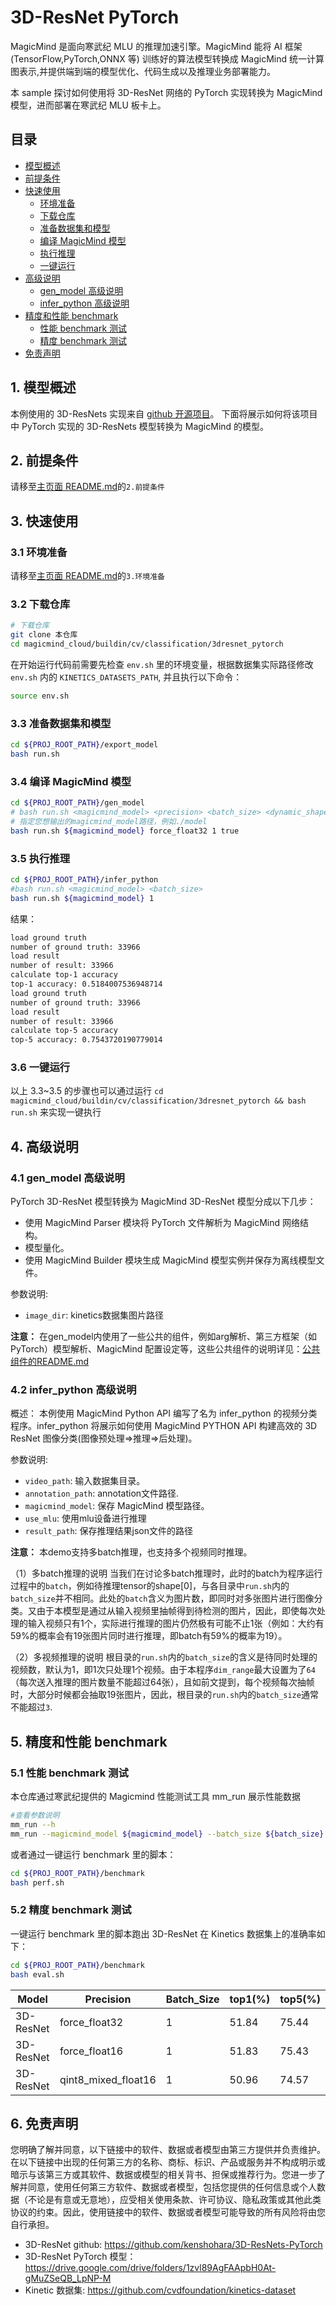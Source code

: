 # 3D-ResNet PyTorch

MagicMind 是面向寒武纪 MLU 的推理加速引擎。MagicMind 能将 AI 框架(TensorFlow,PyTorch,ONNX 等) 训练好的算法模型转换成 MagicMind 统一计算图表示,并提供端到端的模型优化、代码生成以及推理业务部署能力。

本 sample 探讨如何使用将 3D-ResNet 网络的 PyTorch 实现转换为 MagicMind 模型，进而部署在寒武纪 MLU 板卡上。

## 目录

- [模型概述](#1-模型概述)
- [前提条件](#2-前提条件)
- [快速使用](#3-快速使用)
  - [环境准备](#31-环境准备)
  - [下载仓库](#32-下载仓库)
  - [准备数据集和模型](#33-准备数据集和模型)
  - [编译 MagicMind 模型](#34-编译-magicmind-模型)
  - [执行推理](#35-执行推理)
  - [一键运行](#36-一键运行)
- [高级说明](#4-高级说明)
  - [gen_model 高级说明](#41-gen_model-高级说明)
  - [infer_python 高级说明](#42-infer_python-高级说明)
- [精度和性能 benchmark](#5-精度和性能-benchmark)
  - [性能 benchmark 测试](#51-性能-benchmark-测试)
  - [精度 benchmark 测试](#52-精度-benchmark-测试)
- [免责声明](#6-免责声明)

## 1. 模型概述

本例使用的 3D-ResNets 实现来自 [github 开源项目](https://github.com/kenshohara/3D-ResNets-PyTorch)。
下面将展示如何将该项目中 PyTorch 实现的 3D-ResNets 模型转换为 MagicMind 的模型。

## 2. 前提条件

请移至[主页面 README.md](../../../../README.md)的`2.前提条件`

## 3. 快速使用

### 3.1 环境准备

请移至[主页面 README.md](../../../../README.md)的`3.环境准备`

### 3.2 下载仓库

```bash
# 下载仓库
git clone 本仓库
cd magicmind_cloud/buildin/cv/classification/3dresnet_pytorch
```


在开始运行代码前需要先检查 `env.sh` 里的环境变量，根据数据集实际路径修改 `env.sh` 内的 `KINETICS_DATASETS_PATH`, 并且执行以下命令：

```bash
source env.sh
```

### 3.3 准备数据集和模型

```bash
cd ${PROJ_ROOT_PATH}/export_model
bash run.sh
```

### 3.4 编译 MagicMind 模型

```bash
cd ${PROJ_ROOT_PATH}/gen_model
# bash run.sh <magicmind_model> <precision> <batch_size> <dynamic_shape>
# 指定您想输出的magicmind_model路径，例如./model
bash run.sh ${magicmind_model} force_float32 1 true
```

### 3.5 执行推理

```bash
cd ${PROJ_ROOT_PATH}/infer_python
#bash run.sh <magicmind_model> <batch_size> 
bash run.sh ${magicmind_model} 1 
```

结果：

```bash
load ground truth
number of ground truth: 33966
load result
number of result: 33966
calculate top-1 accuracy
top-1 accuracy: 0.5184007536948714
load ground truth
number of ground truth: 33966
load result
number of result: 33966
calculate top-5 accuracy
top-5 accuracy: 0.7543720190779014
```

### 3.6 一键运行

以上 3.3~3.5 的步骤也可以通过运行 `cd magicmind_cloud/buildin/cv/classification/3dresnet_pytorch && bash run.sh` 来实现一键执行

## 4. 高级说明

### 4.1 gen_model 高级说明

PyTorch 3D-ResNet 模型转换为 MagicMind 3D-ResNet 模型分成以下几步：

- 使用 MagicMind Parser 模块将 PyTorch 文件解析为 MagicMind 网络结构。
- 模型量化。
- 使用 MagicMind Builder 模块生成 MagicMind 模型实例并保存为离线模型文件。

参数说明:

- `image_dir`: kinetics数据集图片路径

**注意：**
在gen_model内使用了一些公共的组件，例如arg解析、第三方框架（如PyTorch）模型解析、MagicMind 配置设定等，这些公共组件的说明详见：[公共组件的README.md](../../../python_common/README.md)

### 4.2 infer_python 高级说明

概述：
本例使用 MagicMind Python API 编写了名为 infer_python 的视频分类程序。infer_python 将展示如何使用 MagicMind PYTHON API 构建高效的 3D ResNet 图像分类(图像预处理=>推理=>后处理)。

参数说明:

- `video_path`: 输入数据集目录。
- `annotation_path`: annotation文件路径.
- `magicmind_model`: 保存 MagicMind 模型路径。
- `use_mlu`: 使用mlu设备进行推理
- `result_path`: 保存推理结果json文件的路径

**注意：**
本demo支持多batch推理，也支持多个视频同时推理。

（1）多batch推理的说明
当我们在讨论多batch推理时，此时的batch为程序运行过程中的`batch`，例如待推理tensor的shape[0]，与各目录中`run.sh`内的`batch_size`并不相同。此处的`batch`含义为图片数，即同时对多张图片进行图像分类。又由于本模型是通过从输入视频里抽帧得到待检测的图片，因此，即使每次处理的输入视频只有1个，实际进行推理的图片仍然极有可能不止1张（例如：大约有59%的概率会有19张图片同时进行推理，即batch有59%的概率为19）。

（2）多视频推理的说明
根目录的`run.sh`内的`batch_size`的含义是待同时处理的视频数，默认为1，即1次只处理1个视频。由于本程序`dim_range`最大设置为了`64`（每次送入推理的图片数量不能超过64张），且如前文提到，每个视频每次抽帧时，大部分时候都会抽取19张图片，因此，根目录的`run.sh`内的`batch_size`通常不能超过`3`.

## 5. 精度和性能 benchmark

### 5.1 性能 benchmark 测试

本仓库通过寒武纪提供的 Magicmind 性能测试工具 mm_run 展示性能数据

```bash
#查看参数说明
mm_run --h
mm_run --magicmind_model ${magicmind_model} --batch_size ${batch_size} --devices ${device_id} --iterations 1000
```

或者通过一键运行 benchmark 里的脚本：

```bash
cd ${PROJ_ROOT_PATH}/benchmark
bash perf.sh
```

### 5.2 精度 benchmark 测试

一键运行 benchmark 里的脚本跑出 3D-ResNet 在 Kinetics 数据集上的准确率如下：

```bash
cd ${PROJ_ROOT_PATH}/benchmark
bash eval.sh
```

| Model | Precision    | Batch_Size | top1(%) | top5(%) |
| ----- | ------------- | ---------- | -------- | --------- |
| 3D-ResNet  | force_float32 | 1     | 51.84 | 75.44 |
| 3D-ResNet  | force_float16 | 1     | 51.83 | 75.43 |
| 3D-ResNet  | qint8_mixed_float16 | 1   | 50.96 | 74.57 |

## 6. 免责声明

您明确了解并同意，以下链接中的软件、数据或者模型由第三方提供并负责维护。在以下链接中出现的任何第三方的名称、商标、标识、产品或服务并不构成明示或暗示与该第三方或其软件、数据或模型的相关背书、担保或推荐行为。您进一步了解并同意，使用任何第三方软件、数据或者模型，包括您提供的任何信息或个人数据（不论是有意或无意地），应受相关使用条款、许可协议、隐私政策或其他此类协议的约束。因此，使用链接中的软件、数据或者模型可能导致的所有风险将由您自行承担。

- 3D-ResNet github: https://github.com/kenshohara/3D-ResNets-PyTorch
- 3D-ResNet PyTorch 模型：https://drive.google.com/drive/folders/1zvl89AgFAApbH0At-gMuZSeQB_LpNP-M
- Kinetic 数据集: https://github.com/cvdfoundation/kinetics-dataset 


